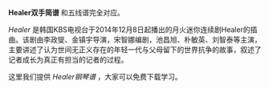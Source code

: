 

**Healer双手简谱** 和五线谱完全对应。

_Healer_
是韩国KBS电视台于2014年12月8日起播出的月火迷你连续剧Healer的插曲。该剧由李政燮、金镇宇导演，宋智娜编剧，池昌旭、朴敏英、刘智泰等主演，主要讲述了认为世间无正义存在的年轻一代与父母留下的世界抗争的故事，叙述了记者成长为真正有担当的记者的过程。

这里我们提供 _Healer钢琴谱_ ，大家可以免费下载学习。

